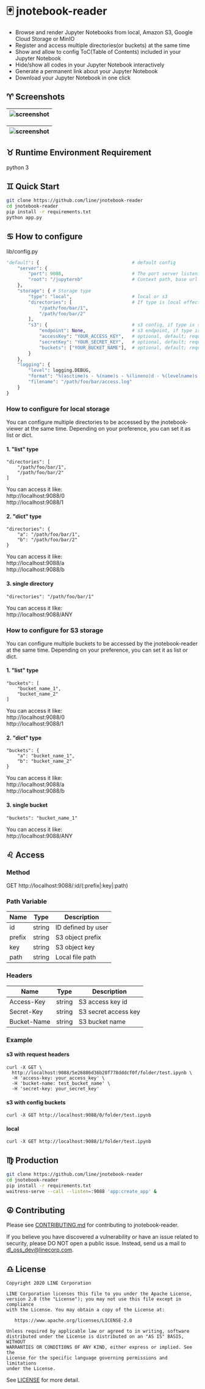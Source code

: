 # :black_joker: jnotebook-reader
- Browse and render Jupyter Notebooks from local, Amazon S3, Google Cloud Storage or MinIO
- Register and access multiple directories(or buckets) at the same time
- Show and allow to config ToC(Table of Contents) included in your Jupyter Notebook
- Hide/show all codes in your Jupyter Notebook interactively
- Generate a permanent link about your Jupyter Notebook
- Download your Jupyter Notebook in one click
## :aries: Screenshots

|![screenshot](docs/images/screenshot-1.png)|
| ----------------------------------------- |

|![screenshot](docs/images/screenshot-2.png)|
| ----------------------------------------- |

## :taurus: Runtime Environment Requirement
python 3

## :gemini: Quick Start
```bash
git clone https://github.com/line/jnotebook-reader
cd jnotebook-reader
pip install -r requirements.txt
python app.py
```
## :cancer: How to configure
lib/config.py
```python
"default": {                                  # default config
    "server": {
        "port": 9088,                         # The port server listening on
        "root": "/jupyternb"                  # Context path, base url
    },
    "storage": { # Storage type
        "type": "local",                      # local or s3
        "directories": [                      # If type is local effective
            "/path/foo/bar/1",
            "/path/foo/bar/2"
        ],                                              
        "s3": {                               # s3 config, if type is s3 effective
            "endpoint": None,                 # s3 endpoint, if type is s3 required, if set with None would access to s3 global url
            "accessKey": "YOUR_ACCESS_KEY",   # optional, default; request header "Access-Key" could replace it
            "secretKey": "YOUR_SECRET_KEY",   # optional, default; request header "Secret-Key" could replace it
            "buckets": ["YOUR_BUCKET_NAME"],  # optional, default; request header "Bucket-Name" could replace it
        }
    },
    "logging": {
        "level": logging.DEBUG,
        "format": "%(asctime)s - %(name)s - %(lineno)d - %(levelname)s - %(message)s",
        "filename": "/path/foo/bar/access.log"
    }
}
```
### How to configure for local storage
You can configure multiple directories to be accessed by the jnotebook-viewer at the same time. Depending on your preference, you can set it as list or dict.
#### 1. "list" type
```
"directories": [
    "/path/foo/bar/1",
    "/path/foo/bar/2"
]
```
You can access it like: <br/>
http://localhost:9088/0 <br/>
http://localhost:9088/1
#### 2. "dict" type
```
"directories": {
    "a": "/path/foo/bar/1",
    "b": "/path/foo/bar/2"
}
```
You can access it like: <br/>
http://localhost:9088/a <br/>
http://localhost:9088/b
#### 3. single directory
```
"directories": "/path/foo/bar/1"
```
You can access it like: <br/>
http://localhost:9088/ANY
### How to configure for S3 storage
You can configure multiple buckets to be accessed by the jnotebook-reader at the same time. Depending on your preference, you can set it as list or dict.
#### 1. "list" type
```
"buckets": [
    "bucket_name_1",
    "bucket_name_2"
]
```
You can access it like: <br/>
http://localhost:9088/0 <br/>
http://localhost:9088/1
#### 2. "dict" type
```
"buckets": {
    "a": "bucket_name_1",
    "b": "bucket_name_2"
}
```
You can access it like: <br/>
http://localhost:9088/a <br/>
http://localhost:9088/b
#### 3. single bucket
```
"buckets": "bucket_name_1"
```
You can access it like: <br/>
http://localhost:9088/ANY
## :leo: Access
### Method
GET http://localhost:9088/:id/(:prefix|:key|:path)
### Path Variable
| Name  | Type  | Description  |
|---|---|---|
| id | string | ID defined by user |
| prefix | string | S3 object prefix |
| key | string | S3 object key |
| path | string | Local file path |
### Headers
| Name  | Type  | Description  |
|---|---|---|
| Access-Key | string | S3 access key id |
| Secret-Key | string | S3 secret access key |
| Bucket-Name | string | S3 bucket name |

### Example
#### s3 with request headers
```
curl -X GET \
  http://localhost:9088/5e26886d36b28f778dddcf0f/folder/test.ipynb \
  -H 'access-key: your_access_key' \
  -H 'bucket-name: test_bucket_name' \
  -H 'secret-key: your_secret_key'
```
#### s3 with config buckets
```
curl -X GET http://localhost:9088/0/folder/test.ipynb
```
#### local
```
curl -X GET http://localhost:9088/1/folder/test.ipynb
```
## :virgo: Production
```bash
git clone https://github.com/line/jnotebook-reader
cd jnotebook-reader
pip install -r requirements.txt
waitress-serve --call --listen=:9088 'app:create_app' &
```

## :peace_symbol: Contributing

Please see [CONTRIBUTING.md](CONTRIBUTING.md) for contributing to jnotebook-reader.

If you believe you have discovered a vulnerability or have an issue related to security, please DO NOT open a public issue. Instead, send us a mail to [dl_oss_dev@linecorp.com](mailto:dl_oss_dev@linecorp.com).

## :libra: License

```
Copyright 2020 LINE Corporation

LINE Corporation licenses this file to you under the Apache License,
version 2.0 (the "License"); you may not use this file except in compliance
with the License. You may obtain a copy of the License at:

   https://www.apache.org/licenses/LICENSE-2.0

Unless required by applicable law or agreed to in writing, software
distributed under the License is distributed on an "AS IS" BASIS, WITHOUT
WARRANTIES OR CONDITIONS OF ANY KIND, either express or implied. See the
License for the specific language governing permissions and limitations
under the License.
```

See [LICENSE](LICENSE) for more detail. 

